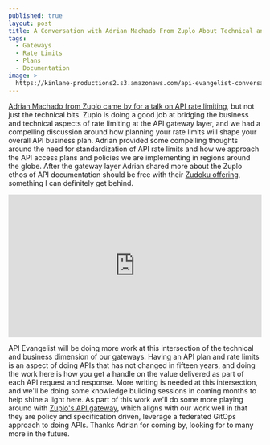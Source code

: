 ```yaml
---
published: true
layout: post
title: A Conversation with Adrian Machado From Zuplo About Technical and Business of API Rate Limits
tags:
  - Gateways
  - Rate Limits
  - Plans
  - Documentation
image: >-
  https://kinlane-productions2.s3.amazonaws.com/api-evangelist-conversations/api-evangelist-conversations.jpg
---
```

[Adrian Machado from Zuplo came by for a talk on API rate limiting](https://conversations.apievangelist.com/store/2025-01-30-adrian-machado-zuplo/), but not just the technical bits. Zuplo is doing a good job at bridging the business and technical aspects of rate limiting at the API gateway layer, and we had a compelling discussion around how planning your rate limits will shape your overall API business plan. Adrian provided some compelling thoughts around the need for standardization of API rate limits and how we approach the API access plans and policies we are implementing in regions around the globe. After the gateway layer Adrian shared more about the Zuplo ethos of API documentation should be free with their [Zudoku offering](https://bit.ly/3WHrZI5), something I can definitely get behind.

<style>
  .youtube-video {
  aspect-ratio: 16 / 9;
  width: 100%;
}
</style>
<center><iframe class="youtube-video" src="https://www.youtube.com/embed/E1yGw-M75wY?si=euG1JLJ3ai5_kM-0" title="YouTube video player" frameborder="0" allow="accelerometer; autoplay; clipboard-write; encrypted-media; gyroscope; picture-in-picture; web-share" referrerpolicy="strict-origin-when-cross-origin" allowfullscreen></iframe></center>

API Evangelist will be doing more work at this intersection of the technical and business dimension of our gateways. Having an API plan and rate limits is an aspect of doing APIs that has not changed in fifteen years, and doing the work here is how you get a handle on the value delivered as part of each API request and response. More writing is needed at this intersection, and we'll be doing some knowledge building sessions in coming months to help shine a light here. As part of this work we'll do some more playing around with [Zuplo's API gateway](https://bit.ly/4aAzFSd), which aligns with our work well in that they are policy and specification driven, leverage a federated GitOps approach to doing APIs. Thanks Adrian for coming by, looking for to many more in the future.